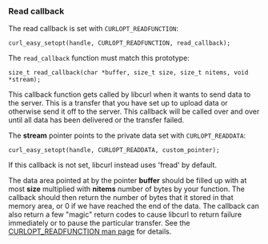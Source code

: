 ### Read callback

The read callback is set with `CURLOPT_READFUNCTION`:

    curl_easy_setopt(handle, CURLOPT_READFUNCTION, read_callback);

The `read_callback` function must match this prototype:

    size_t read_callback(char *buffer, size_t size, size_t nitems, void *stream);

This callback function gets called by libcurl when it wants to send data to
the server. This is a transfer that you have set up to upload data or
otherwise send it off to the server. This callback will be called over and
over until all data has been delivered or the transfer failed.

The **stream** pointer points to the private data set with `CURLOPT_READDATA`:

    curl_easy_setopt(handle, CURLOPT_READDATA, custom_pointer);

If this callback is not set, libcurl instead uses 'fread' by default.

The data area pointed at by the pointer **buffer** should be filled up with at
most **size** multiplied with **nitems** number of bytes by your function. The
callback should then return the number of bytes that it stored in that memory
area, or 0 if we have reached the end of the data. The callback can also
return a few "magic" return codes to cause libcurl to return failure
immediately or to pause the particular transfer. See the [CURLOPT_READFUNCTION
man page](https://curl.se/libcurl/c/CURLOPT_READFUNCTION.html) for
details.

